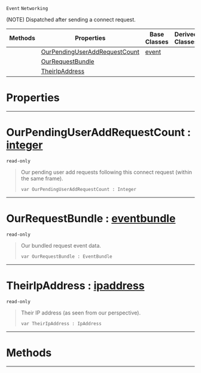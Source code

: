  `Event` `Networking`



(NOTE) Dispatched after sending a connect request.

|Methods|Properties|Base Classes|Derived Classes|
|---|---|---|---|
| |[ OurPendingUserAddRequestCount](https://plasmaengine.github.io/PlasmaDocs/Plasma1/C++/code_reference/class_reference/netpeersentconnectrequest.md#ourpendinguseraddrequest)|[event](https://plasmaengine.github.io/PlasmaDocs/Plasma1/C++/code_reference/class_reference/event.md)| |
| |[ OurRequestBundle](https://plasmaengine.github.io/PlasmaDocs/Plasma1/C++/code_reference/class_reference/netpeersentconnectrequest.md#ourrequestbundle-plasma-en)| | |
| |[ TheirIpAddress](https://plasmaengine.github.io/PlasmaDocs/Plasma1/C++/code_reference/class_reference/netpeersentconnectrequest.md#theiripaddress-plasma-engi)| | |


 #  Properties


---  
 #  OurPendingUserAddRequestCount : [integer](https://plasmaengine.github.io/PlasmaDocs/Plasma1/C++/code_reference/lightning_base_types/integer.md)

 `read-only`

> Our pending user add requests following this connect request (within the same frame).
> ``` lang=cpp, name=Lightning
> var OurPendingUserAddRequestCount : Integer


---  
 #  OurRequestBundle : [eventbundle](https://plasmaengine.github.io/PlasmaDocs/Plasma1/C++/code_reference/class_reference/eventbundle.md)

 `read-only`

> Our bundled request event data.
> ``` lang=cpp, name=Lightning
> var OurRequestBundle : EventBundle


---  
 #  TheirIpAddress : [ipaddress](https://plasmaengine.github.io/PlasmaDocs/Plasma1/C++/code_reference/class_reference/ipaddress.md)

 `read-only`

> Their IP address (as seen from our perspective).
> ``` lang=cpp, name=Lightning
> var TheirIpAddress : IpAddress


---  
 #  Methods


---  
 

 